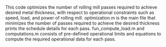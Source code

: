 This code optimizes the number of rolling mill passes required to achieve desired metal thickness, with respect to operational constraints such as speed, load, and power of rolling mill. optimization.m is the main file that minimizes the number of passes required to achieve
the desired thickness prints the schedule details for each pass. fun_compute_load.m and computations.m consists of pre-defined operational limits and equations to compute the required operational data for each pass.
